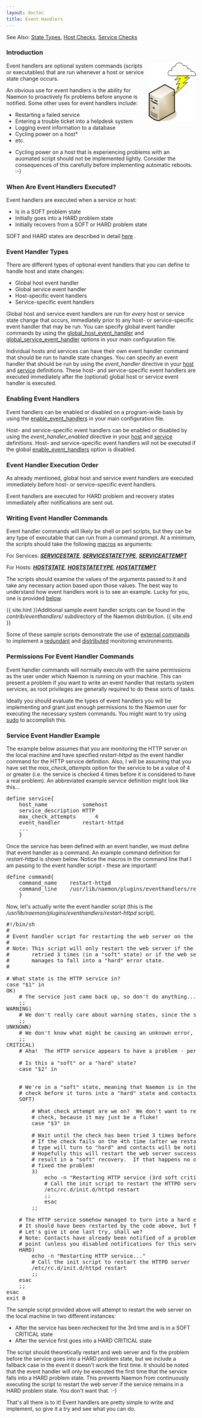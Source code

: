 ```yaml
---
layout: doctoc
title: Event Handlers
---
```

<span class="glyphicon glyphicon-arrow-right"></span> See Also: <a href="statetypes.html">State Types</a>, <a href="hostchecks.html">Host Checks</a>, <a href="servicechecks.html">Service Checks</a>

### Introduction

<img src="/images/eventhandlers.png" border="0" style="float: right;" alt="Event Handlers" title="Event Handlers">

Event handlers are optional system commands (scripts or executables) that are run whenever a host or service state change occurs.

An obvious use for event handlers is the ability for Naemon to proactively fix problems before anyone is notified.  Some other uses for event handlers include:

<ul>
<li>Restarting a failed service</li>
<li>Entering a trouble ticket into a helpdesk system</li>
<li>Logging event information to a database</li>
<li>Cycling power on a host*</li>
<li>etc.</li>
</ul>

* Cycling power on a host that is experiencing problems with an auomated script should not be implemented lightly.  Consider the consequences of this carefully before implementing automatic reboots. :-)

### When Are Event Handlers Executed?

Event handlers are executed when a service or host:

<ul>
<li>Is in a SOFT problem state
<li>Initially goes into a HARD problem state
<li>Initially recovers from a SOFT or HARD problem state
</ul>

SOFT and HARD states are described in detail <a href="statetypes.html">here</a> .

### Event Handler Types

There are different types of optional event handlers that you can define to handle host and state changes:

<ul>
<li>Global host event handler</li>
<li>Global service event handler</li>
<li>Host-specific event handlers</li>
<li>Service-specific event handlers</li>
</ul>

Global host and service event handlers are run for <i>every</i> host or service state change that occurs, immediately prior to any host- or service-specific event handler that may be run.  You can specify global event handler commands by using the <a href="configmain.html#global_host_event_handler">global_host_event_handler</a> and <a href="configmain.html#global_service_event_handler">global_service_event_handler</a> options in your main configuration file.

Individual hosts and services can have their own event handler command that should be run to handle state changes.  You can specify an event handler that should be run by using the <i>event_handler</i> directive in your <a href="objectdefinitions.html#host">host</a> and <a href="objectdefinitions.html#service">service</a> definitions.  These host- and service-specific event handlers are executed immediately after the (optional) global host or service event handler is executed.

### Enabling Event Handlers

Event handlers can be enabled or disabled on a program-wide basis by using the <a href="configmain.html#enable_event_handlers">enable_event_handlers</a> in your main configuration file.

Host- and service-specific event handlers can be enabled or disabled by using the <i>event_handler_enabled</i> directive in your <a href="objectdefinitions.html#host">host</a> and <a href="objectdefinitions.html#service">service</a> definitions.  Host- and service-specific event handlers will not be executed if the global <a href="configmain.html#enable_event_handlers">enable_event_handlers</a> option is disabled.

### Event Handler Execution Order

As already mentioned, global host and service event handlers are executed immediately before host- or service-specific event handlers.

Event handlers are executed for HARD problem and recovery states immediately after notifications are sent out.

### Writing Event Handler Commands

Event handler commands will likely be shell or perl scripts, but they can be any type of executable that can run from a command prompt.  At a minimum, the scripts should take the following <a href="macros.html">macros</a> as arguments:

For Services: <a href="macrolist.html#servicestate"><b>$SERVICESTATE$</b></a>, <a href="macrolist.html#servicestatetype"><b>$SERVICESTATETYPE$</b></a>, <a href="macrolist.html#serviceattempt"><b>$SERVICEATTEMPT$</b></a><br>

For Hosts: <a href="macrolist.html#hoststate"><b>$HOSTSTATE$</b></a>, <a href="macrolist.html#hoststatetype"><b>$HOSTSTATETYPE$</b></a>, <a href="macrolist.html#hostattempt"><b>$HOSTATTEMPT$</b></a>

The scripts should examine the values of the arguments passed to it and take any necessary action based upon those values.  The best way to understand how event handlers work is to see an example.  Lucky for you, one is provided <a href="#example">below</a>.

{{ site.hint }}Additional sample event handler scripts can be found in the <i>contrib/eventhandlers/</i> subdirectory of the Naemon distribution. {{ site.end }}

Some of these sample scripts demonstrate the use of <a href="extcommands.html">external commands</a> to implement a <a href="redundancy.html">redundant</a> and <a href="distributed.html">distributed</a> monitoring environments.

### Permissions For Event Handler Commands

Event handler commands will normally execute with the same permissions as the user under which
Naemon is running on your machine.  This can present a problem if you want to write an event handler that restarts system
services, as root privileges are generally required to do these sorts of tasks.

Ideally you should evaluate the types of event handlers you will be implementing and grant just enough permissions
to the Naemon user for executing the necessary system commands.  You might want to try using <a href="http://www.courtesan.com/sudo/sudo.html">sudo</a> to accomplish this.

<a name="example"></a>

### Service Event Handler Example

The example below assumes that you are monitoring the HTTP server on the local machine and have specified <i>restart-httpd</i> as the event handler command for the HTTP service definition.  Also, I will be assuming that you have set the <i>max_check_attempts</i> option for the service to be a value of 4 or greater (i.e. the service is checked 4 times before it is considered to have a real problem).  An abbreviated example service definition might look like this...

<pre>
define service{
	host_name			somehost
	service_description	HTTP
	max_check_attempts		4
	event_handler		restart-httpd
	...
	}
</pre>

Once the service has been defined with an event handler, we must define that event handler as a command.  An example command definition for <i>restart-httpd</i> is shown below.  Notice the macros in the command line that I am passing to the event handler script - these are important!

<pre>
define command{
	command_name	restart-httpd
	command_line	/usr/lib/naemon/plugins/eventhandlers/restart-httpd  $SERVICESTATE$ $SERVICESTATETYPE$ $SERVICEATTEMPT$
	}
</pre>

Now, let's actually write the event handler script (this is the <i>/usr/lib/naemon/plugins/eventhandlers/restart-httpd</i> script).

<pre>
#!/bin/sh
#
# Event handler script for restarting the web server on the local machine
#
# Note: This script will only restart the web server if the service is
#       retried 3 times (in a "soft" state) or if the web service somehow
#       manages to fall into a "hard" error state.
#

# What state is the HTTP service in?
case "$1" in
OK)
	# The service just came back up, so don't do anything...
	;;
WARNING)
	# We don't really care about warning states, since the service is probably still running...
	;;
UNKNOWN)
	# We don't know what might be causing an unknown error, so don't do anything...
	;;
CRITICAL)
	# Aha!  The HTTP service appears to have a problem - perhaps we should restart the server...

	# Is this a "soft" or a "hard" state?
	case "$2" in


	# We're in a "soft" state, meaning that Naemon is in the middle of retrying the
	# check before it turns into a "hard" state and contacts get notified...
	SOFT)

		# What check attempt are we on?  We don't want to restart the web server on the first
		# check, because it may just be a fluke!
		case "$3" in

		# Wait until the check has been tried 3 times before restarting the web server.
		# If the check fails on the 4th time (after we restart the web server), the state
		# type will turn to "hard" and contacts will be notified of the problem.
		# Hopefully this will restart the web server successfully, so the 4th check will
		# result in a "soft" recovery.  If that happens no one gets notified because we
		# fixed the problem!
		3)
			echo -n "Restarting HTTP service (3rd soft critical state)..."
			# Call the init script to restart the HTTPD server
			/etc/rc.d/init.d/httpd restart
			;;
			esac
		;;

	# The HTTP service somehow managed to turn into a hard error without getting fixed.
	# It should have been restarted by the code above, but for some reason it didn't.
	# Let's give it one last try, shall we?
	# Note: Contacts have already been notified of a problem with the service at this
	# point (unless you disabled notifications for this service)
	HARD)
		echo -n "Restarting HTTP service..."
		# Call the init script to restart the HTTPD server
		/etc/rc.d/init.d/httpd restart
		;;
	esac
	;;
esac
exit 0
</pre>

The sample script provided above will attempt to restart the web server on the local machine in two different instances:

<ul>
<li>After the service has been rechecked for the 3rd time and is in a SOFT CRITICAL state</li>
<li>After the service first goes into a HARD CRITICAL state</li>
</ul>

The script should theoretically restart and web server and fix the problem before the service goes into a HARD problem state, but we include a fallback case in the event it doesn't work the first time.  It should be noted that the event handler will only be executed the first time that the service falls into a HARD problem state.  This prevents Naemon from continuously executing the script to restart the web server if the service remains in a HARD problem state.  You don't want that. :-)

That's all there is to it!  Event handlers are pretty simple to write and implement, so give it a try and see what you can do.

